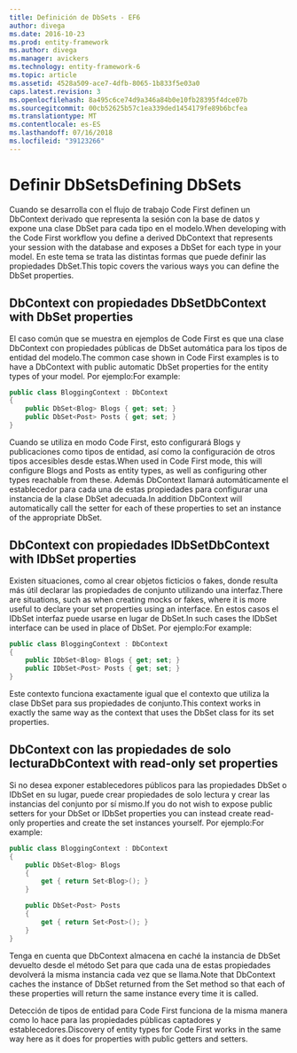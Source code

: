 ```yaml
---
title: Definición de DbSets - EF6
author: divega
ms.date: 2016-10-23
ms.prod: entity-framework
ms.author: divega
ms.manager: avickers
ms.technology: entity-framework-6
ms.topic: article
ms.assetid: 4528a509-ace7-4dfb-8065-1b833f5e03a0
caps.latest.revision: 3
ms.openlocfilehash: 8a495c6ce74d9a346a84b0e10fb28395f4dce07b
ms.sourcegitcommit: 00cb52625b57c1ea339ded1454179fe89b6bcfea
ms.translationtype: MT
ms.contentlocale: es-ES
ms.lasthandoff: 07/16/2018
ms.locfileid: "39123266"
---
```

# <a name="defining-dbsets"></a><span data-ttu-id="29753-102">Definir DbSets</span><span class="sxs-lookup"><span data-stu-id="29753-102">Defining DbSets</span></span>
<span data-ttu-id="29753-103">Cuando se desarrolla con el flujo de trabajo Code First definen un DbContext derivado que representa la sesión con la base de datos y expone una clase DbSet para cada tipo en el modelo.</span><span class="sxs-lookup"><span data-stu-id="29753-103">When developing with the Code First workflow you define a derived DbContext that represents your session with the database and exposes a DbSet for each type in your model.</span></span> <span data-ttu-id="29753-104">En este tema se trata las distintas formas que puede definir las propiedades DbSet.</span><span class="sxs-lookup"><span data-stu-id="29753-104">This topic covers the various ways you can define the DbSet properties.</span></span>  

## <a name="dbcontext-with-dbset-properties"></a><span data-ttu-id="29753-105">DbContext con propiedades DbSet</span><span class="sxs-lookup"><span data-stu-id="29753-105">DbContext with DbSet properties</span></span>  

<span data-ttu-id="29753-106">El caso común que se muestra en ejemplos de Code First es que una clase DbContext con propiedades públicas de DbSet automática para los tipos de entidad del modelo.</span><span class="sxs-lookup"><span data-stu-id="29753-106">The common case shown in Code First examples is to have a DbContext with public automatic DbSet properties for the entity types of your model.</span></span> <span data-ttu-id="29753-107">Por ejemplo:</span><span class="sxs-lookup"><span data-stu-id="29753-107">For example:</span></span>  

``` csharp
public class BloggingContext : DbContext
{
    public DbSet<Blog> Blogs { get; set; }
    public DbSet<Post> Posts { get; set; }
}
```  

<span data-ttu-id="29753-108">Cuando se utiliza en modo Code First, esto configurará Blogs y publicaciones como tipos de entidad, así como la configuración de otros tipos accesibles desde estas.</span><span class="sxs-lookup"><span data-stu-id="29753-108">When used in Code First mode, this will configure Blogs and Posts as entity types, as well as configuring other types reachable from these.</span></span> <span data-ttu-id="29753-109">Además DbContext llamará automáticamente el establecedor para cada una de estas propiedades para configurar una instancia de la clase DbSet adecuada.</span><span class="sxs-lookup"><span data-stu-id="29753-109">In addition DbContext will automatically call the setter for each of these properties to set an instance of the appropriate DbSet.</span></span>  

## <a name="dbcontext-with-idbset-properties"></a><span data-ttu-id="29753-110">DbContext con propiedades IDbSet</span><span class="sxs-lookup"><span data-stu-id="29753-110">DbContext with IDbSet properties</span></span>  

<span data-ttu-id="29753-111">Existen situaciones, como al crear objetos ficticios o fakes, donde resulta más útil declarar las propiedades de conjunto utilizando una interfaz.</span><span class="sxs-lookup"><span data-stu-id="29753-111">There are situations, such as when creating mocks or fakes, where it is more useful to declare your set properties using an interface.</span></span> <span data-ttu-id="29753-112">En estos casos el IDbSet interfaz puede usarse en lugar de DbSet.</span><span class="sxs-lookup"><span data-stu-id="29753-112">In such cases the IDbSet interface can be used in place of DbSet.</span></span> <span data-ttu-id="29753-113">Por ejemplo:</span><span class="sxs-lookup"><span data-stu-id="29753-113">For example:</span></span>  

``` csharp
public class BloggingContext : DbContext
{
    public IDbSet<Blog> Blogs { get; set; }
    public IDbSet<Post> Posts { get; set; }
}
```  

<span data-ttu-id="29753-114">Este contexto funciona exactamente igual que el contexto que utiliza la clase DbSet para sus propiedades de conjunto.</span><span class="sxs-lookup"><span data-stu-id="29753-114">This context works in exactly the same way as the context that uses the DbSet class for its set properties.</span></span>  

## <a name="dbcontext-with-read-only-set-properties"></a><span data-ttu-id="29753-115">DbContext con las propiedades de solo lectura</span><span class="sxs-lookup"><span data-stu-id="29753-115">DbContext with read-only set properties</span></span>  

<span data-ttu-id="29753-116">Si no desea exponer establecedores públicos para las propiedades DbSet o IDbSet en su lugar, puede crear propiedades de solo lectura y crear las instancias del conjunto por sí mismo.</span><span class="sxs-lookup"><span data-stu-id="29753-116">If you do not wish to expose public setters for your DbSet or IDbSet properties you can instead create read-only properties and create the set instances yourself.</span></span> <span data-ttu-id="29753-117">Por ejemplo:</span><span class="sxs-lookup"><span data-stu-id="29753-117">For example:</span></span>  

``` csharp
public class BloggingContext : DbContext
{
    public DbSet<Blog> Blogs
    {
        get { return Set<Blog>(); }
    }

    public DbSet<Post> Posts
    {
        get { return Set<Post>(); }
    }
}
```  

<span data-ttu-id="29753-118">Tenga en cuenta que DbContext almacena en caché la instancia de DbSet devuelto desde el método Set para que cada una de estas propiedades devolverá la misma instancia cada vez que se llama.</span><span class="sxs-lookup"><span data-stu-id="29753-118">Note that DbContext caches the instance of DbSet returned from the Set method so that each of these properties will return the same instance every time it is called.</span></span>  

<span data-ttu-id="29753-119">Detección de tipos de entidad para Code First funciona de la misma manera como lo hace para las propiedades públicas captadores y establecedores.</span><span class="sxs-lookup"><span data-stu-id="29753-119">Discovery of entity types for Code First works in the same way here as it does for properties with public getters and setters.</span></span>  

